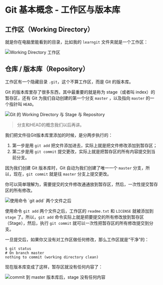 # Git 基本概念 - 工作区与版本库

## 工作区（Working Directory）

就是你在电脑里能看到的目录，比如我的 `learngit` 文件夹就是一个工作区：

![Working Directory 工作区](http://www.liaoxuefeng.com/files/attachments/0013849082162373cc083b22a2049c4a47408722a61a770000/0 "Working Directory")

## 仓库 / 版本库（Repository）

工作区有一个隐藏目录 `.git`，这个不算工作区，而是 Git 的版本库。

Git 的版本库里存了很多东西，其中最重要的就是称为 stage（或者叫 index）的暂存区，还有 Git 为我们自动创建的第一个分支 `master` ，以及指向 `master` 的一个指针叫 `HEAD`。

![Git 的 Working Directory 与 Stage 与 Repository](http://www.liaoxuefeng.com/files/attachments/001384907702917346729e9afbf4127b6dfbae9207af016000/0 "Git 的 Working Directory 与 Stage 与 Repository")

> 分支和HEAD的概念我们以后再讲。

我们把文件往Git版本库里添加的时候，是分两步执行的：
1. 第一步是用 `git add` 把文件添加进去，实际上就是把文件修改添加到暂存区；
2. 第二步是用 `git commit` 提交更改，实际上就是把暂存区的所有内容提交到当前分支。

因为我们创建 Git 版本库时，Git 自动为我们创建了唯一一个 `master` 分支，所以，现在，`git commit` 就是往 `master` 分支上提交更改。

你可以简单理解为，需要提交的文件修改通通放到暂存区，然后，一次性提交暂存区的所有修改。

![使用命令 \`git add\` 两个文件之后](http://www.liaoxuefeng.com/files/attachments/001384907720458e56751df1c474485b697575073c40ae9000/0 "`git add` 命令")

使用命令 `git add` 两个文件之后，工作区的 `readme.txt` 和 `LICENSE` 就被添加到 `stage` 了。所以，`git add` 命令实际上就是把要提交的所有修改放到暂存区（Stage），然后，执行 `git commit` 就可以一次性把暂存区的所有修改提交到分支。

一旦提交后，如果你又没有对工作区做任何修改，那么工作区就是“干净”的：

	$ git status
	# On branch master
	nothing to commit (working directory clean)

现在版本库变成了这样，暂存区就没有任何内容了：

![commit 到 master 版本库后，stage 没有任何内容](http://www.liaoxuefeng.com/files/attachments/0013849077337835a877df2d26742b88dd7f56a6ace3ecf000/0 "commit 提交")




